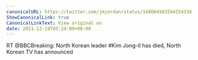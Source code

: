 ```yaml
---
canonicalURL: https://twitter.com/jmjordan/status/148604503594254336
ShowCanonicalLink: true
CanonicalLinkText: View original on
date: 2011-12-19T03:24:09+00:00
---
```

RT @BBCBreaking: North Korean leader #Kim Jong-Il has died, North Korean TV has announced